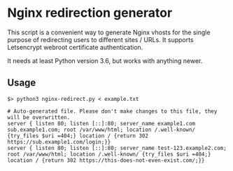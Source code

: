 # Nginx redirection generator

This script is a convenient way to generate Nginx vhosts for the single purpose of redirecting users to different sites / URLs. It supports Letsencrypt webroot certificate authentication.

It needs at least Python version 3.6, but works with anything newer.

## Usage

```
$> python3 nginx-redirect.py < example.txt

# Auto-generated file. Please don't make changes to this file, they will be overwritten.
server { listen 80; listen [::]:80; server_name example1.com sub.example1.com; root /var/www/html; location /.well-known/ {try_files $uri =404;} location / {return 302 https://sub.example1.com/login;}}
server { listen 80; listen [::]:80; server_name test-123.example2.com; root /var/www/html; location /.well-known/ {try_files $uri =404;} location / {return 302 https://this-does-not-even-exist.com/;}}
```
